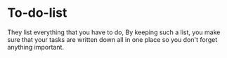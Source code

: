 # To-do-list
They list everything that you have to do, By keeping such a list, you make sure that your tasks are written down all in one place so you don't forget anything important.

